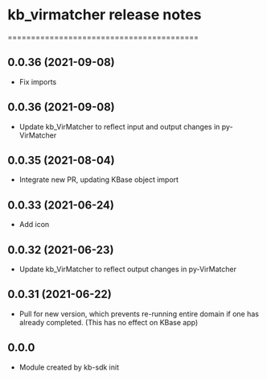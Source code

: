 # kb_virmatcher release notes
=========================================

0.0.36 (2021-09-08)
--------------------
* Fix imports

0.0.36 (2021-09-08)
--------------------
* Update kb_VirMatcher to reflect input and output changes in py-VirMatcher

0.0.35 (2021-08-04)
--------------------
* Integrate new PR, updating KBase object import

0.0.33 (2021-06-24)
--------------------
* Add icon

0.0.32 (2021-06-23)
--------------------
* Update kb_VirMatcher to reflect output changes in py-VirMatcher

0.0.31 (2021-06-22)
--------------------
* Pull for new version, which prevents re-running entire domain if one has already completed. (This has no effect on KBase app)

0.0.0
-----
* Module created by kb-sdk init
